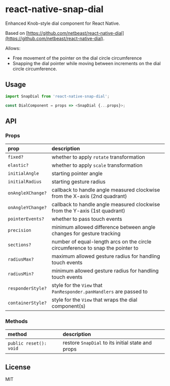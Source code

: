 # react-native-snap-dial

Enhanced Knob-style dial component for React Native.

Based on [https://github.com/netbeast/react-native-dial](https://github.com/netbeast/react-native-dial).

Allows:

* Free movement of the pointer on the dial circle circumference
* Snapping the dial pointer while moving between increments on the dial circle circumference.

## Usage

```javascript
import SnapDial from 'react-native-snap-dial';

const DialComponent = props => <SnapDial {...props}>;
```

## API

### Props

| prop              | description                                                                          |
| :-------------    | :----------------------------------------------------------------------------------- |
| `fixed?`          | whether to apply `rotate` transformation                                             |
| `elastic?`        | whether to apply `scale` transformation                                              |
| `initialAngle`    | starting pointer angle                                                               |
| `initialRadius`   | starting gesture radius                                                              |
| `onAngleXChange?` | callback to handle angle measured clockwise from the X-axis (2nd quadrant)           |
| `onAngleYChange?` | callback to handle angle measured clockwise from the Y-axis (1st quadrant)           |
| `pointerEvents?`  | whether to pass touch events                                                         |
| `precision`       | minimum allowed difference between angle changes for gesture tracking                |
| `sections?`       | number of equal-length arcs on the circle circumference to snap the pointer to       |
| `radiusMax?`      | maximum allowed gesture radius for handling touch events                             |
| `radiusMin?`      | minimum allowed gesture radius for handling touch events                             |
| `responderStyle?` | style for the `View` that `PanResponder.panHandlers` are passed to                   |
| `containerStyle?` | style for the `View` that wraps the dial component(s)                                |

### Methods

| method                 | description                                                                          |
| :-------------         | :----------------------------------------------------------------------------------- |
| `public reset(): void` | restore `SnapDial` to its initial state and props                                    |

## License

MIT
